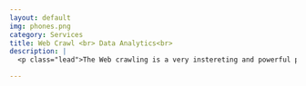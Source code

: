 ```yaml
---
layout: default
img: phones.png
category: Services
title: Web Crawl <br> Data Analytics<br>
description: |
  <p class="lead">The Web crawling is a very instereting and powerful process to scan and search data from the internet. And when you search something, using analytics decides which one is the most suitable one for you</a>.</p>

---
```

